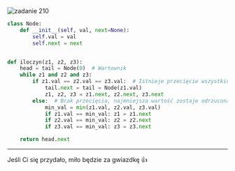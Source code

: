 <picture>
  <source srcset="../../srt/zbior_zadan/210.png" media="(prefers-color-scheme: light)">
  <source srcset="../../srt/zbior_zadan/black_210.png" media="(prefers-color-scheme: dark)">
  <img src="../../srt/zbior_zadan/black_210.png" alt="zadanie 210">
</picture>

```python
class Node:
    def __init__(self, val, next=None):
        self.val = val
        self.next = next


def iloczyn(z1, z2, z3):
    head = tail = Node(0)  # Wartownik
    while z1 and z2 and z3:
        if z1.val == z2.val == z3.val:  # Istnieje przecięcie wszystkich trzech zbiorów
            tail.next = tail = Node(z1.val)
            z1, z2, z3 = z1.next, z2.next, z3.next
        else:  # Brak przecięcia, najmniejsza wartość zostaje odrzucona
            min_val = min(z1.val, z2.val, z3.val)
            if z1.val == min_val: z1 = z1.next
            if z2.val == min_val: z2 = z2.next
            if z3.val == min_val: z3 = z3.next

    return head.next
```

---
Jeśli Ci się przydało, miło będzie za gwiazdkę 👍
